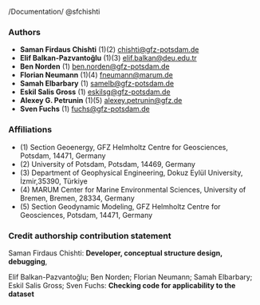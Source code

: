 /Documentation/ @sfchishti

### Authors
- **Saman Firdaus Chishti** (1)(2)    [chishti@gfz-potsdam.de](mailto:chishti@gfz-potsdam.de)
- **Elif Balkan-Pazvantoğlu** (1)(3)    [elif.balkan@deu.edu.tr](mailto:elif.balkan@deu.edu.tr)
- **Ben Norden** (1)    [ben.norden@gfz-potsdam.de](mailto:ben.norden@gfz-potsdam.de)
- **Florian Neumann** (1)(4)    [fneumann@marum.de](mailto:fneumann@marum.de)
- **Samah Elbarbary** (1)    [samelb@gfz-potsdam.de](mailto:samelb@gfz-potsdam.de)
- **Eskil Salis Gross** (1)    [eskilsg@gfz-potsdam.de](mailto:eskilsg@gfz-potsdam.de)
- **Alexey G. Petrunin** (1)(5)    [alexey.petrunin@gfz.de](mailto:alexey.petrunin@gfz.de)
- **Sven Fuchs** (1)    [fuchs@gfz-potsdam.de](mailto:fuchs@gfz-potsdam.de)

### Affiliations
  - (1) Section Geoenergy, GFZ Helmholtz Centre for Geosciences, Potsdam, 14471, Germany
  - (2) University of Potsdam, Potsdam, 14469, Germany
  - (3) Department of Geophysical Engineering, Dokuz Eylül University, İzmir,35390, Türkiye
  - (4) MARUM Center for Marine Environmental Sciences, University of Bremen, Bremen, 28334, Germany
  - (5) Section Geodynamic Modeling, GFZ Helmholtz Centre for Geosciences, Potsdam, 14471, Germany
    
### Credit authorship contribution statement 
Saman Firdaus Chishti: **Developer, conceptual structure design, debugging**,
  
Elif Balkan-Pazvantoğlu; Ben Norden; Florian Neumann; Samah Elbarbary; Eskil Salis Gross; Sven Fuchs: **Checking code for applicability to the dataset**
